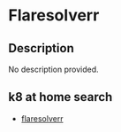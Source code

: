 # Flaresolverr

## Description

No description provided.

## k8 at home search

- [flaresolverr](https://nanne.dev/k8s-at-home-search/#/flaresolverr)
